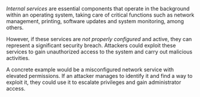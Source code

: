*Internal services* are essential components that operate in the background within an operating system, taking care of critical functions such as network management, printing, software updates and system monitoring, among others.

However, if these services are *not properly configured* and active, they can represent a significant security breach. Attackers could exploit these services to gain unauthorized access to the system and carry out malicious activities.

A concrete example would be a misconfigured network service with elevated permissions. If an attacker manages to identify it and find a way to exploit it, they could use it to escalate privileges and gain administrator access.